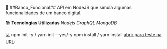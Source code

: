 :page_facing_up: ##Banco_Funcional##
  API em NodeJS que simula algumas funcionalidades de um banco digital. 
 
 :books: **Tecnologias Utilizadas**
 *Nodejs*
 *GraphQL*
 *MongoDB*
 
 :computer: 
 npm init -y /  yarn init --yes/-y
 npm install /  yarn install
 [abrir para teste na URL:](http://localhost:3000/graphql)
 
 
 
 


